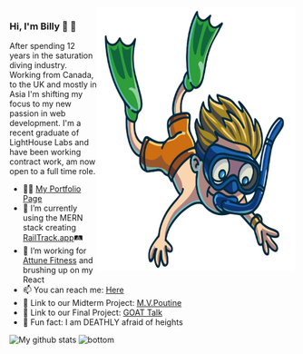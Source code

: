 <img align="right" src="https://github.com/Billex87/Billex87/blob/main/favpng_florida-scuba-divers-underwater-diving-diving-mask-scuba-diving.png" width=350px height=465px/>

### Hi, I'm Billy 🤿 👋
After spending 12 years in the saturation diving industry. Working from Canada, to the UK and mostly in Asia I'm shifting my focus to my new passion in web development. I'm a recent graduate of LightHouse Labs and have been working contract work, am now open to a full time role.

- 👨‍💼 <a href="https://billymckinnon.com" alt="My site">My Portfolio Page</a>
- 🚆 I’m currently using the MERN stack creating [RailTrack.app](https://railtrack.herokuapp.com)🛤️
- 📱 I’m working for [Attune Fitness](https://attune.app/) and brushing up on my React
- 📫 You can reach me: <a href="mailto: billy_mckinnon@icloud.com">Here</a>
- 🍟 Link to our Midterm Project: [M.V.Poutine](https://drive.google.com/file/d/1qWMjCsRZwXaTALJ5yBUboVkRxfWnzTB-/view?usp=sharing)
- 🏀 Link to our Final Project: [GOAT Talk](https://drive.google.com/file/d/1BDYtnU6JS4ADiOzHGSguMJ8JYRGP1-bX/view?usp=drivesdk)
- 🤡 Fun fact: I am DEATHLY afraid of heights

 ![My github stats](https://github-readme-stats.vercel.app/api?username=billex87&show_icons=true&theme=nord)
 <img src="https://raw.githubusercontent.com/jayehernandez/jayehernandez/dcd7447c179f5a1131590b6ccba2223e879ab655/readme/bottom.svg" alt="bottom">
